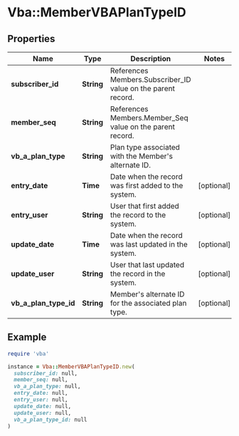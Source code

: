 # Vba::MemberVBAPlanTypeID

## Properties

| Name | Type | Description | Notes |
| ---- | ---- | ----------- | ----- |
| **subscriber_id** | **String** | References Members.Subscriber_ID value on the parent record. |  |
| **member_seq** | **String** | References Members.Member_Seq value on the parent record. |  |
| **vb_a_plan_type** | **String** | Plan type associated with the Member&#39;s alternate ID. |  |
| **entry_date** | **Time** | Date when the record was first added to the system. | [optional] |
| **entry_user** | **String** | User that first added the record to the system. | [optional] |
| **update_date** | **Time** | Date when the record was last updated in the system. | [optional] |
| **update_user** | **String** | User that last updated the record in the system. | [optional] |
| **vb_a_plan_type_id** | **String** | Member&#39;s alternate ID for the associated plan type. | [optional] |

## Example

```ruby
require 'vba'

instance = Vba::MemberVBAPlanTypeID.new(
  subscriber_id: null,
  member_seq: null,
  vb_a_plan_type: null,
  entry_date: null,
  entry_user: null,
  update_date: null,
  update_user: null,
  vb_a_plan_type_id: null
)
```

